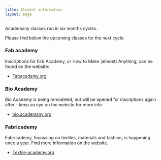 ```yaml
---
title: Student information
layout: page
---
```


Academany classes run in six months cycles.

Please find below the upcoming classes for the next cycle:

### Fab academy

Inscriptions for Fab Academy, or How to Make (almost) Anything, can be found on the website:

- [Fabacademy.org](http://fabacademy.org/)

### Bio Academy

Bio Academy is being remodeled, but will be opened for inscriptions again after - keep an eye on the website for more info
- [bio.academany.org](http://bio.academany.org)

### Fabricademy

Fabricademy, focussing on textiles, materials and fashion, is happening once a year. Find more information on the website.

- [Textile-academy.org](http://textile-academy.org)
